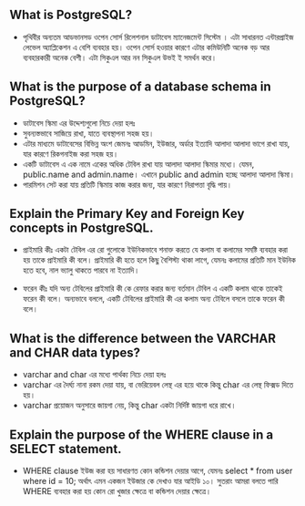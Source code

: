## What is PostgreSQL?

- পৃথিবীর অন্যতম আডভানসড ওপেন সোর্স রিলেশনাল ডাটাবেস ম্যানেজমেন্ট সিস্টেম । এটা সাধারনত এন্টারপ্রাইজ লেভেল অ্যাপ্লিকেশন এ বেশি ব্যবহার হয়। ওপেন সোর্স হওয়ার কারণে এটার কমিউনিটি অনেক বড় আর ব্যবহারকারী অনেক বেশী। এটা সিকুএল আর নন সিকুএল উভই ই সমর্থন করে।

## What is the purpose of a database schema in PostgreSQL?

- ডাটাবেস স্কিমা এর উদ্দেশ্যগুলো নিচে দেয়া হলঃ
- সুবন্যস্তভাবে সাজিয়ে রাখা, যাতে ব্যবস্থাপনা সহজ হয়।
- এটার মাধ্যমে ডাটাবেসের বিভিন্ন অংশ জেমনঃ আডমিন, ইউজার, অর্ডার ইত্যাদি আলাদা আলাদা ভাগে রাখা যায়, যার কারণে রিকগনাইজ করা সহজ হয়।
- একটি ডাটাবেস এ এক নামে একের অধিক টেবিল রাখা যায় আলাদা আলাদা স্কিমার মধ্যে। যেমন, public.name and admin.name। এখানে public and admin হচ্ছে আলাদা আলাদা স্কিমা।
- পারমিশন সেট করা যায় প্রতিটি স্কিমায় কাজ করার জন্য, যার কারণে নিরাপত্তা বৃদ্ধি পায়।

## Explain the Primary Key and Foreign Key concepts in PostgreSQL.

- প্রাইমারি কীঃ একটা টেবিল এর রো গুলোকে ইউনিকভাবে শনাক্ত করতে যে কলাম বা কলামের সমষ্টি ব্যবহার করা হয় তাকে প্রাইমারি কী বলে। প্রাইমারি কী হতে হলে কিছু বৈশিস্ট্য থাকা লাগে, যেমনঃ  কলামের প্রতিটি মান ইউনিক হতে হবে, নাল ভ্যালু থাকতে পারবে না ইত্যাদি।

- ফরেন কীঃ যদি অন্য টেবিলের প্রাইমারি কী কে রেফার করার জন্য বর্তমান টেবিল এ একটি কলাম থাকে তাকেই ফরেন কী বলে। অন্যভাবে বললে, একটি টেবিলের প্রাইমারি কী এর কলাম অন্য টেবিলে বসলে তাকে ফরেন কী বলে।

## What is the difference between the VARCHAR and CHAR data types?

- varchar and char এর মধ্যে পার্থক্য নিচে দেয়া হলঃ
- varchar এর দৈর্ঘ্য নানা রকম দেয়া যায়, বা ভেরিয়েবল লেন্থ এর হয়ে থাকে কিন্তু char এর লেন্থ ফিক্সড দিতে হয়।
- varchar প্রয়োজন অনুসারে জায়গা নেয়, কিন্তু char একটা নির্দিষ্ট জায়গা ধরে রাখে।

## Explain the purpose of the WHERE clause in a SELECT statement.

- WHERE clause ইউজ করা হয় সাধারণত কোন কন্ডিশন দেয়ার আগে, যেমনঃ select * from user where id = 10; অর্থাৎ এমন একজন ইউজার কে দেখাও যার আইডি ১০। সুতরাং আমরা বলতে পারি WHERE ব্যবহার করা হয় কোন রো খুজার ক্ষেত্রে বা কন্ডিশন দেয়ার ক্ষেত্রে।

